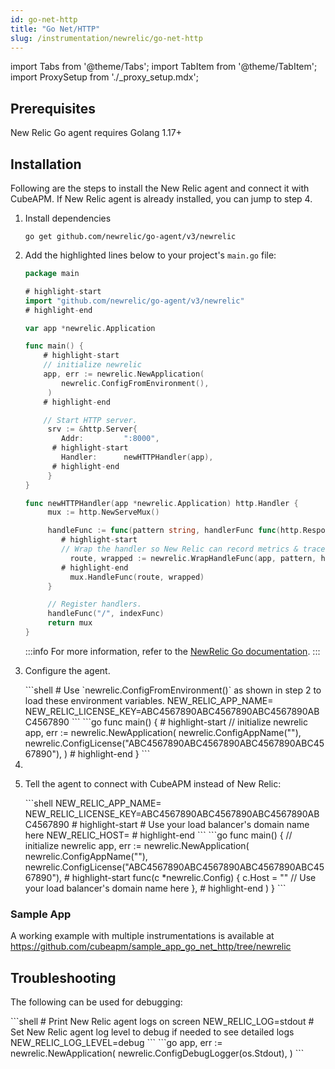 ```yaml
---
id: go-net-http
title: "Go Net/HTTP"
slug: /instrumentation/newrelic/go-net-http
---
```


import Tabs from '@theme/Tabs';
import TabItem from '@theme/TabItem';
import ProxySetup from './\_proxy_setup.mdx';

## Prerequisites

New Relic Go agent requires Golang 1.17+

## Installation

Following are the steps to install the New Relic agent and connect it with CubeAPM. If New Relic agent is already installed, you can jump to step 4.

1. Install dependencies

   ```shell
   go get github.com/newrelic/go-agent/v3/newrelic
   ```

1. Add the highlighted lines below to your project's `main.go` file:

   ```go
   package main

   # highlight-start
   import "github.com/newrelic/go-agent/v3/newrelic"
   # highlight-end

   var app *newrelic.Application

   func main() {
       # highlight-start
       // initialize newrelic
       app, err := newrelic.NewApplication(
		   newrelic.ConfigFromEnvironment(),
	    )
       # highlight-end

       // Start HTTP server.
	    srv := &http.Server{
		   Addr:         ":8000",
         # highlight-start
		   Handler:      newHTTPHandler(app),
         # highlight-end
	    }
   }

   func newHTTPHandler(app *newrelic.Application) http.Handler {
	    mux := http.NewServeMux()

	    handleFunc := func(pattern string, handlerFunc func(http.ResponseWriter, *http.Request)) {
           # highlight-start
           // Wrap the handler so New Relic can record metrics & traces
		     route, wrapped := newrelic.WrapHandleFunc(app, pattern, handlerFunc)
           # highlight-end
		     mux.HandleFunc(route, wrapped)
	    }

	    // Register handlers.
	    handleFunc("/", indexFunc)
	    return mux
   }
   ```
   :::info
   For more information, refer to the [NewRelic Go documentation](https://docs.newrelic.com/docs/apm/agents/go-agent/installation/install-new-relic-go/#get-new-relic).
   :::

1. Configure the agent.

   <Tabs>
      <TabItem value="env" label="Environment Variables">
         ```shell
         # Use `newrelic.ConfigFromEnvironment()` as shown in step 2 to load these environment variables.
         NEW_RELIC_APP_NAME=<app_name>
         NEW_RELIC_LICENSE_KEY=ABC4567890ABC4567890ABC4567890ABC4567890
         ```
      </TabItem>
      <TabItem value="file" label="Code">
         ```go
         func main() {
            # highlight-start
            // initialize newrelic
            app, err := newrelic.NewApplication(
		        newrelic.ConfigAppName("<app_name>"),
		        newrelic.ConfigLicense("ABC4567890ABC4567890ABC4567890ABC4567890"),
	         )
            # highlight-end
         }
         ```
      </TabItem>
   </Tabs>

1. <ProxySetup />

1. Tell the agent to connect with CubeAPM instead of New Relic:

   <Tabs>
      <TabItem value="env" label="Environment Variables">
         ```shell
         NEW_RELIC_APP_NAME=<app_name>
         NEW_RELIC_LICENSE_KEY=ABC4567890ABC4567890ABC4567890ABC4567890
         # highlight-start
         # Use your load balancer's domain name here
         NEW_RELIC_HOST=<cubeapm-newrelic.yourdomain.com>
         # highlight-end
         ```
      </TabItem>
      <TabItem value="file" label="Code">
         ```go
         func main() {
            // initialize newrelic
            app, err := newrelic.NewApplication(
		        newrelic.ConfigAppName("<app_name>"),
		        newrelic.ConfigLicense("ABC4567890ABC4567890ABC4567890ABC4567890"),
              # highlight-start
		        func(c *newrelic.Config) {
			        c.Host = "<cubeapm-newrelic.yourdomain.com>" // Use your load balancer's domain name here
		        },
              # highlight-end
	         )
         }
         ```
      </TabItem>
   </Tabs>

### Sample App

A working example with multiple instrumentations is available at https://github.com/cubeapm/sample_app_go_net_http/tree/newrelic

## Troubleshooting

The following can be used for debugging:

<Tabs>
   <TabItem value="env" label="Environment Variables">
      ```shell
      # Print New Relic agent logs on screen
      NEW_RELIC_LOG=stdout
      # Set New Relic agent log level to debug if needed to see detailed logs
      NEW_RELIC_LOG_LEVEL=debug
      ```
   </TabItem>
   <TabItem value="file" label="Code">
      ```go
      app, err := newrelic.NewApplication(
        newrelic.ConfigDebugLogger(os.Stdout),
	  )
      ```
   </TabItem>
</Tabs>